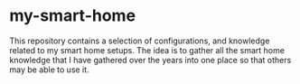 # my-smart-home
This repository contains a selection of configurations, and knowledge related to my smart home setups.
The idea is to gather all the smart home knowledge that I have gathered over the years into one place 
so that others may be able to use it.
